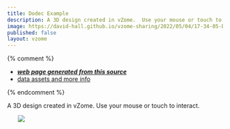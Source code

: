 ```yaml
---
title: Dodec Example
description: A 3D design created in vZome.  Use your mouse or touch to interact.
image: https://david-hall.github.io/vzome-sharing/2022/05/04/17-34-05-Dodec-Example/Dodec-Example.png
published: false
layout: vzome
---
```


{% comment %}
 - [***web page generated from this source***](<https://david-hall.github.io/vzome-sharing/2022/05/04/Dodec-Example-17-34-05.html>)
 - [data assets and more info](<https://github.com/david-hall/vzome-sharing/tree/main/2022/05/04/17-34-05-Dodec-Example/>)
 
{% endcomment %}

A 3D design created in vZome.  Use your mouse or touch to interact.

<vzome-viewer style="width: 87%; height: 60vh; margin: 5%"
       src="https://david-hall.github.io/vzome-sharing/2022/05/04/17-34-05-Dodec-Example/Dodec-Example.vZome" >
  <img src="https://david-hall.github.io/vzome-sharing/2022/05/04/17-34-05-Dodec-Example/Dodec-Example.png" />
</vzome-viewer>